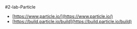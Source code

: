 #2-lab-Particle

* [https://www.particle.io/](https://www.particle.io/)
* [https://build.particle.io/build](https://build.particle.io/build)